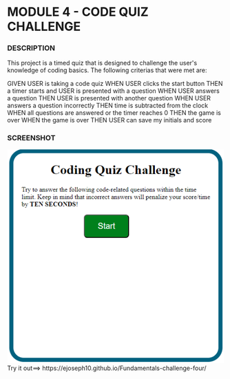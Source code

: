 # MODULE 4 - CODE QUIZ CHALLENGE

### DESCRIPTION

This project is a timed quiz that is designed to challenge the user's knowledge of coding basics. The following criterias that were met are:

GIVEN USER is taking a code quiz
WHEN USER clicks the start button
THEN a timer starts and USER is presented with a question
WHEN USER answers a question
THEN USER is presented with another question
WHEN USER answers a question incorrectly
THEN time is subtracted from the clock
WHEN all questions are answered or the timer reaches 0
THEN the game is over
WHEN the game is over
THEN USER can save my initials and score

### SCREENSHOT

<img src="assets/img/Screenshot 2023-07-17 104830.png">
Try it out==> https://ejoseph10.github.io/Fundamentals-challenge-four/
